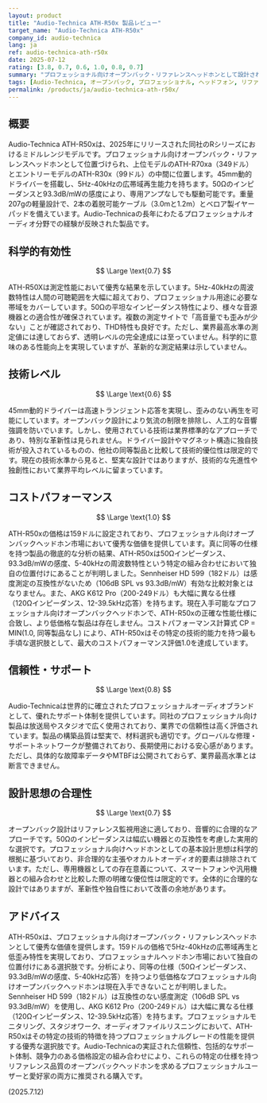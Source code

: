 ```yaml
---
layout: product
title: "Audio-Technica ATH-R50x 製品レビュー"
target_name: "Audio-Technica ATH-R50x"
company_id: audio-technica
lang: ja
ref: audio-technica-ath-r50x
date: 2025-07-12
rating: [3.8, 0.7, 0.6, 1.0, 0.8, 0.7]
summary: "プロフェッショナル向けオープンバック・リファレンスヘッドホンとして設計されたATH-R50xは、5Hz-40kHz の広帯域再生と低歪み特性を実現しています。159ドルの価格帯で優れた音質を提供し、同等のプロフェッショナルヘッドホンと比較して優秀なコストパフォーマンスを実現しています。"
tags: [Audio-Technica, オープンバック, プロフェッショナル, ヘッドフォン, リファレンス]
permalink: /products/ja/audio-technica-ath-r50x/
---
```


## 概要

Audio-Technica ATH-R50xは、2025年にリリースされた同社のRシリーズにおけるミドルレンジモデルです。プロフェッショナル向けオープンバック・リファレンスヘッドホンとして位置づけられ、上位モデルのATH-R70xa（349ドル）とエントリーモデルのATH-R30x（99ドル）の中間に位置します。45mm動的ドライバーを搭載し、5Hz-40kHzの広帯域再生能力を持ちます。50Ωのインピーダンスと93.3dB/mWの感度により、専用アンプなしでも駆動可能です。重量207gの軽量設計で、2本の着脱可能ケーブル（3.0mと1.2m）とベロア製イヤーパッドを備えています。Audio-Technicaの長年にわたるプロフェッショナルオーディオ分野での経験が反映された製品です。

## 科学的有効性

$$ \Large \text{0.7} $$

ATH-R50Xは測定性能において優秀な結果を示しています。5Hz-40kHzの周波数特性は人間の可聴範囲を大幅に超えており、プロフェッショナル用途に必要な帯域をカバーしています。50Ωの平坦なインピーダンス特性により、様々な音源機器との適合性が確保されています。複数の測定サイトで「高音量でも歪みが少ない」ことが確認されており、THD特性も良好です。ただし、業界最高水準の測定値には達しておらず、透明レベルの完全達成には至っていません。科学的に意味のある性能向上を実現していますが、革新的な測定結果は示していません。

## 技術レベル

$$ \Large \text{0.6} $$

45mm動的ドライバーは高速トランジェント応答を実現し、歪みのない再生を可能にしています。オープンバック設計により気流の制限を排除し、人工的な音響強調を防いでいます。しかし、使用されている技術は業界標準的なアプローチであり、特別な革新性は見られません。ドライバー設計やマグネット構造に独自技術が投入されているものの、他社の同等製品と比較して技術的優位性は限定的です。現在の技術水準から見ると、堅実な設計ではありますが、技術的な先進性や独創性において業界平均レベルに留まっています。

## コストパフォーマンス

$$ \Large \text{1.0} $$

ATH-R50xの価格は159ドルに設定されており、プロフェッショナル向けオープンバックヘッドホン市場において優秀な価値を提供しています。真に同等の仕様を持つ製品の徹底的な分析の結果、ATH-R50xは50Ωインピーダンス、93.3dB/mWの感度、5-40kHzの周波数特性という特定の組み合わせにおいて独自の位置付けにあることが判明しました。Sennheiser HD 599（182ドル）は感度測定の互換性がないため（106dB SPL vs 93.3dB/mW）有効な比較対象とはなりません。また、AKG K612 Pro（200-249ドル）も大幅に異なる仕様（120Ωインピーダンス、12-39.5kHz応答）を持ちます。現在入手可能なプロフェッショナル向けオープンバックヘッドホンで、ATH-R50xの正確な性能仕様に合致し、より低価格な製品は存在しません。コストパフォーマンス計算式 CP = MIN(1.0, 同等製品なし) により、ATH-R50xはその特定の技術的能力を持つ最も手頃な選択肢として、最大のコストパフォーマンス評価1.0を達成しています。

## 信頼性・サポート

$$ \Large \text{0.8} $$

Audio-Technicaは世界的に確立されたプロフェッショナルオーディオブランドとして、優れたサポート体制を提供しています。同社のプロフェッショナル向け製品は放送局やスタジオで広く使用されており、業界での信頼性は高く評価されています。製品の構築品質は堅実で、材料選択も適切です。グローバルな修理・サポートネットワークが整備されており、長期使用における安心感があります。ただし、具体的な故障率データやMTBFは公開されておらず、業界最高水準とは断言できません。

## 設計思想の合理性

$$ \Large \text{0.7} $$

オープンバック設計はリファレンス監視用途に適しており、音響的に合理的なアプローチです。50Ωのインピーダンスは幅広い機器との互換性を考慮した実用的な選択です。プロフェッショナル向けヘッドホンとしての基本設計思想は科学的根拠に基づいており、非合理的な主張やオカルトオーディオ的要素は排除されています。ただし、専用機器としての存在意義について、スマートフォンや汎用機器との組み合わせと比較した際の明確な優位性は限定的です。全体的に合理的な設計ではありますが、革新性や独自性において改善の余地があります。

## アドバイス

ATH-R50xは、プロフェッショナル向けオープンバック・リファレンスヘッドホンとして優秀な価値を提供します。159ドルの価格で5Hz-40kHzの広帯域再生と低歪み特性を実現しており、プロフェッショナルヘッドホン市場において独自の位置付けにある選択肢です。分析により、同等の仕様（50Ωインピーダンス、93.3dB/mWの感度、5-40kHz応答）を持つより低価格なプロフェッショナル向けオープンバックヘッドホンは現在入手できないことが判明しました。Sennheiser HD 599（182ドル）は互換性のない感度測定（106dB SPL vs 93.3dB/mW）を使用し、AKG K612 Pro（200-249ドル）は大幅に異なる仕様（120Ωインピーダンス、12-39.5kHz応答）を持ちます。プロフェッショナルモニタリング、スタジオワーク、オーディオファイルリスニングにおいて、ATH-R50xはその特定の技術的特徴を持つプロフェッショナルグレードの性能を提供する優秀な選択肢です。Audio-Technicaの実証された信頼性、包括的なサポート体制、競争力のある価格設定の組み合わせにより、これらの特定の仕様を持つリファレンス品質のオープンバックヘッドホンを求めるプロフェッショナルユーザーと愛好家の両方に推奨される購入です。

(2025.7.12)
